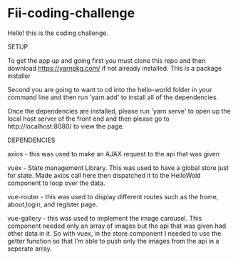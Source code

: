 # Fii-coding-challenge

Hello! this is the coding challenge.

SETUP

To get the app up and going first you must clone this repo and then download https://yarnpkg.com/ if not already installed. This is a package installer

Second you are going to want to cd into the hello-world folder in your command line and then run 'yarn add' to install all of the 
dependencies.

Once the dependencies are installed, please run 'yarn serve' to open up the local host server of the front end and then please go to 
http://localhost:8080/ to view the page.


DEPENDENCIES

axios - this was used to make an AJAX request to the api that was given

vuex - State management Library. This was used to have a global store just for state. Made axios call here then dispatched it to 
the HelloWold component to loop over the data.

vue-router - this was used to display different routes such as the home, about,login, and register page. 

vue-gallery - this was used to implement the image carousel. This component needed only an array of images but the api that was given 
had other data in it. So with vuex, in the store component I needed to use the getter function so that I'm able to push only the images from the api in a seperate array. 




 


